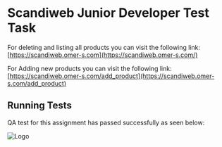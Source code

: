 # Scandiweb Junior Developer Test Task

For deleting and listing all products you can visit the following link: \
[https://scandiweb.omer-s.com](https://scandiweb.omer-s.com/)

For Adding new products you can visit the following link: \
[https://scandiweb.omer-s.com/add_product](https://scandiweb.omer-s.com/add_product)



## Running Tests

QA test for this assignment has passed successfully as seen below:

![Logo](https://snipboard.io/kK8ljA.jpg)
